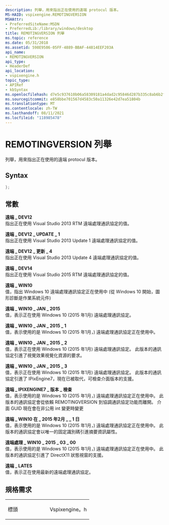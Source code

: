 ```yaml
---
description: 列舉，用來指出正在使用的遠端 protocul 版本。
MS-HAID: vspixengine.REMOTINGVERSION
MSHAttr:
- PreferredSiteName:MSDN
- PreferredLib:/library/windows/desktop
title: REMOTINGVERSION 列舉
ms.topic: reference
ms.date: 05/31/2018
ms.assetid: 598E9586-05FF-4889-BBAF-44814EEF203A
api_name:
- REMOTINGVERSION
api_type:
- HeaderDef
api_location:
- vspixengine.h
topic_type:
- APIRef
- kbSyntax
ms.openlocfilehash: d7e5c937610b06a58309181a4dad2c95846d287b335c8ab6b2fed9008f338f3e
ms.sourcegitcommit: e858bbe701567d4583c50a11326e42d7ea51804b
ms.translationtype: MT
ms.contentlocale: zh-TW
ms.lasthandoff: 08/11/2021
ms.locfileid: "118985478"
---
```

# <a name="span-idvspixengineremotingversionspanremotingversion-enumeration"></a><span id="vspixengine.remotingversion"></span>REMOTINGVERSION 列舉

列舉，用來指出正在使用的遠端 protocul 版本。

## <a name="syntax"></a>Syntax


```C++
};
```

## <a name="constants"></a>常數

<span id="REMOTING_DEV12"></span><span id="remoting_dev12"></span>**遠端 \_ DEV12**  
指出正在使用 Visual Studio 2013 RTM 遠端處理通訊協定的值。

<span id="REMOTING_DEV12_UPDATE_1"></span><span id="remoting_dev12_update_1"></span>**遠端 \_ DEV12 \_ UPDATE \_ 1**  
指出正在使用 Visual Studio 2013 Update 1 遠端處理通訊協定的值。

<span id="REMOTING_DEV12_UPDATE_4"></span><span id="remoting_dev12_update_4"></span>**遠端 \_ DEV12 \_ 更新 \_ 4**  
指出正在使用 Visual Studio 2013 Update 4 遠端處理通訊協定的值。

<span id="REMOTING_DEV14"></span><span id="remoting_dev14"></span>**遠端 \_ DEV14**  
指出正在使用 Visual Studio 2015 RTM 遠端處理通訊協定的值。

<span id="REMOTING_WIN10"></span><span id="remoting_win10"></span>**遠端 \_ WIN10**  
值，指出 Windows 10 遠端處理通訊協定正在使用中 (從 Windows 10 開始，圖形診斷是作業系統元件) 

<span id="REMOTING_WIN10_JAN_2015"></span><span id="remoting_win10_jan_2015"></span>**遠端 \_ WIN10 \_ JAN \_ 2015**  
值，表示正在使用 Windows 10 (2015 年1月) 遠端處理通訊協定。

<span id="REMOTING_WIN10_JAN_2015_1"></span><span id="remoting_win10_jan_2015_1"></span>**遠端 \_ WIN10 \_ JAN \_ 2015 \_ 1**  
值，表示使用的是 Windows 10 (2015 年1月，) 遠端處理通訊協定正在使用中。

<span id="REMOTING_WIN10_JAN_2015_2"></span><span id="remoting_win10_jan_2015_2"></span>**遠端 \_ WIN10 \_ JAN \_ 2015 \_ 2**  
值，表示正在使用 Windows 10 (2015 年1月) 遠端處理通訊協定。 此版本的通訊協定引進了視覺效果視覺化資源的要求。

<span id="REMOTING_WIN10_JAN_2015_3"></span><span id="remoting_win10_jan_2015_3"></span>**遠端 \_ WIN10 \_ JAN \_ 2015 \_ 3**  
值，表示正在使用 Windows 10 (2015 年1月) 遠端處理通訊協定。 此版本的通訊協定引進了 IPixEngine7，現在已被取代，可檢查介面版本的支援。

<span id="REMOTING_IPIXENGINE7_VERSION_CHECKING"></span><span id="remoting_ipixengine7_version_checking"></span>**遠端 \_ IPIXENGINE7 \_ 版本 \_ 檢查**  
值，表示使用的是 Windows 10 (2015 年1月，) 遠端處理通訊協定正在使用中。 此版本的通訊協定會從依賴 REMOTINGVERSION 到協調通訊協定功能而離開。 介面 GUID 現在會在非公用 int 變更時變更

<span id="REMOTING_WIN10_FEB_2015_1"></span><span id="remoting_win10_feb_2015_1"></span>**遠端 \_ WIN10 在 \_ 2015 年2月 \_ \_ 1 日**  
值，表示使用的是 Windows 10 (2015 年1月，) 遠端處理通訊協定正在使用中。 此版本的通訊協定會以唯一的固定識別碼引進摘要資訊屬性。

<span id="REMOTING_WIN10_2015_03_00"></span><span id="remoting_win10_2015_03_00"></span>**遠端處理 \_ WIN10 \_ 2015 \_ 03 \_ 00**  
值，表示使用的是 Windows 10 (2015 年1月，) 遠端處理通訊協定正在使用中。 此版本的通訊協定引進了 DirectX11 狀態視窗的支援。

<span id="REMOTING_LATES"></span><span id="remoting_lates"></span>**遠端 \_ LATES**  
值，表示正在使用最新的遠端處理通訊協定。

## <a name="requirements"></a>規格需求

<table><colgroup><col style="width: 50%" /><col style="width: 50%" /></colgroup><tbody><tr class="odd"><td><p>標頭</p></td><td>Vspixengine。h</td></tr></tbody></table>

 

 



